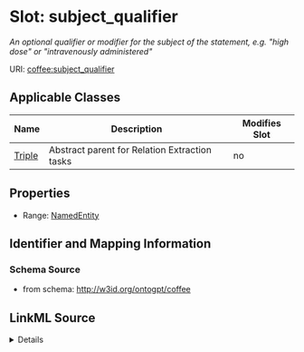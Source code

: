 # Slot: subject_qualifier


_An optional qualifier or modifier for the subject of the statement, e.g. "high dose" or "intravenously administered"_



URI: [coffee:subject_qualifier](http://w3id.org/ontogpt/coffee/subject_qualifier)



<!-- no inheritance hierarchy -->




## Applicable Classes

| Name | Description | Modifies Slot |
| --- | --- | --- |
[Triple](Triple.md) | Abstract parent for Relation Extraction tasks |  no  |







## Properties

* Range: [NamedEntity](NamedEntity.md)





## Identifier and Mapping Information







### Schema Source


* from schema: http://w3id.org/ontogpt/coffee




## LinkML Source

<details>
```yaml
name: subject_qualifier
description: An optional qualifier or modifier for the subject of the statement, e.g.
  "high dose" or "intravenously administered"
from_schema: http://w3id.org/ontogpt/coffee
rank: 1000
alias: subject_qualifier
owner: Triple
domain_of:
- Triple
range: NamedEntity

```
</details>